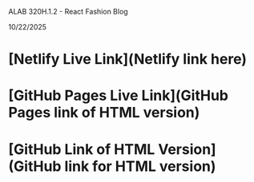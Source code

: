 ALAB 320H.1.2 - React Fashion Blog

10/22/2025

# [Netlify Live Link](Netlify link here)
# [GitHub Pages Live Link](GitHub Pages link of HTML version)
# [GitHub Link of HTML Version](GitHub link for HTML version)

